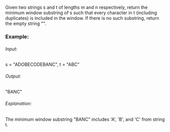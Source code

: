 Given two strings s and t of lengths m and n respectively, return the minimum window substring of s such that every character in t (including duplicates) is included in the window.
If there is no such substring, return the empty string "".

### Example:

###### Input: 
s = "ADOBECODEBANC", t = "ABC"
###### Output: 
"BANC"

###### Explanation: 
The minimum window substring "BANC" includes 'A', 'B', and 'C' from string t.
